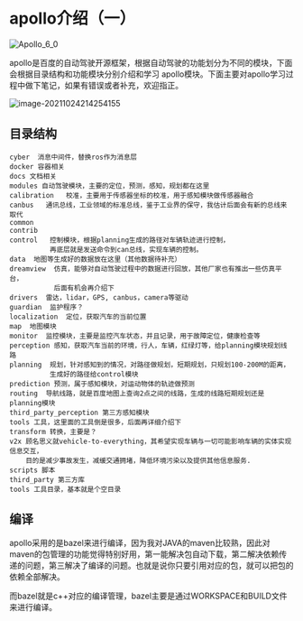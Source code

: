 # apollo介绍（一）

![Apollo_6_0](C:\Users\HW\Desktop\Apollo_6_0.png)

apollo是百度的自动驾驶开源框架，根据自动驾驶的功能划分为不同的模块，下面会根据目录结构和功能模块分别介绍和学习 apollo模块。下面主要对apollo学习过程中做下笔记，如果有错误或者补充，欢迎指正。

![image-20211024214254155](C:\Users\HW\AppData\Roaming\Typora\typora-user-images\image-20211024214254155.png)

## **目录结构**

```text
cyber  消息中间件，替换ros作为消息层
docker 容器相关
docs 文档相关
modules 自动驾驶模块，主要的定位，预测，感知，规划都在这里
calibration   校准，主要用于传感器坐标的校准，用于感知模块做传感器融合
canbus   通讯总线，工业领域的标准总线，鉴于工业界的保守，我估计后面会有新的总线来取代
common  
contrib   
control   控制模块，根据planning生成的路径对车辆轨迹进行控制，
          再底层就是发送命令到can总线，实现车辆的控制。
data  地图等生成好的数据放在这里（其他数据待补充）
dreamview  仿真，能够对自动驾驶过程中的数据进行回放，其他厂家也有推出一些仿真平台，
           后面有机会再介绍下
drivers  雷达，lidar，GPS, canbus，camera等驱动
guardian  监护程序？
localization  定位，获取汽车的当前位置
map  地图模块
monitor  监控模块，主要是监控汽车状态，并且记录，用于故障定位，健康检查等
perception 感知，获取汽车当前的环境，行人，车辆，红绿灯等，给planning模块规划线路
planning  规划，针对感知到的情况，对路径做规划，短期规划，只规划100-200M的距离，
          生成好的路径给control模块
prediction 预测，属于感知模块，对运动物体的轨迹做预测
routing  导航线路，就是百度地图上查询2点之间的线路，生成的线路短期规划还是planning模块
third_party_perception 第三方感知模块
tools 工具，这里面的工具倒是很多，后面再详细介绍下
transform 转换，主要是？
v2x 顾名思义就vehicle-to-everything，其希望实现车辆与一切可能影响车辆的实体实现信息交互，
    目的是减少事故发生，减缓交通拥堵，降低环境污染以及提供其他信息服务.
scripts 脚本
third_party 第三方库
tools 工具目录，基本就是个空目录
```



## 编译

apollo采用的是bazel来进行编译，因为我对JAVA的maven比较熟，因此对maven的包管理的功能觉得特别好用，第一能解决包自动下载，第二解决依赖传递的问题，第三解决了编译的问题。也就是说你只要引用对应的包，就可以把包的依赖全部解决。

而bazel就是c++对应的编译管理，bazel主要是通过WORKSPACE和BUILD文件来进行编译。